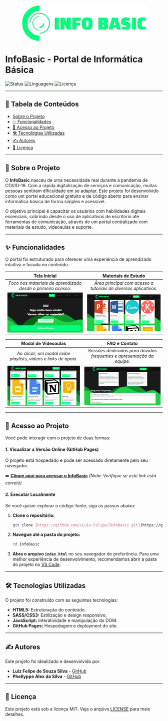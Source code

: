 <div align="center">
  <img src="https://github.com/iLuix-Felipe/InfoBasic/blob/main/img/logo.png" alt="Logo InfoBasic" width="400"/>
</div>

# InfoBasic - Portal de Informática Básica

![Status](https://img.shields.io/badge/status-concluído-green)
![Linguagens](https://img.shields.io/github/languages/top/iLuix-Felipe/InfoBasic?color=blue)
![Licença](https://img.shields.io/badge/licença-MIT-yellow)

---

## 📖 Tabela de Conteúdos
- [Sobre o Projeto](#-sobre-o-projeto)
- [✨ Funcionalidades](#-funcionalidades)
- [🚀 Acesso ao Projeto](#-acesso-ao-projeto)
- [🛠️ Tecnologias Utilizadas](#️-tecnologias-utilizadas)
- [✍️ Autores](#️-autores)
- [📄 Licença](#-licença)

---

## 🎯 Sobre o Projeto

O **InfoBasic** nasceu de uma necessidade real durante a pandemia de COVID-19. Com a rápida digitalização de serviços e comunicação, muitas pessoas sentiram dificuldade em se adaptar. Este projeto foi desenvolvido como um portal educacional gratuito e de código aberto para ensinar informática básica de forma simples e acessível.

O objetivo principal é capacitar os usuários com habilidades digitais essenciais, cobrindo desde o uso de aplicativos de escritório até ferramentas de comunicação, através de um portal centralizado com materiais de estudo, videoaulas e suporte.

---

## ✨ Funcionalidades

O portal foi estruturado para oferecer uma experiência de aprendizado intuitiva e focada no conteúdo.

| Tela Inicial | Materiais de Estudo |
| :---: | :---: |
| _Foco nos materiais de aprendizado desde o primeiro acesso._ | _Área principal com acesso a tutoriais de diversos aplicativos._ |
| ![Tela Inicial](https://github.com/iLuix-Felipe/InfoBasic/blob/main/public/post1.png) | ![Materiais](https://github.com/iLuix-Felipe/InfoBasic/blob/main/public/post2.png) |

| Modal de Videoaulas | FAQ e Contato |
| :---: | :---: |
| _Ao clicar, um modal exibe playlists, vídeos e links de apoio._ | _Sessões dedicadas para dúvidas frequentes e apresentação da equipe._ |
| ![Modal de Vídeos](https://github.com/iLuix-Felipe/InfoBasic/blob/main/public/post5.png) | ![FAQ](https://github.com/iLuix-Felipe/InfoBasic/blob/main/public/post3.png) |

---

## 🚀 Acesso ao Projeto

Você pode interagir com o projeto de duas formas:

#### **1. Visualizar a Versão Online (GitHub Pages)**

O projeto está hospedado e pode ser acessado diretamente pelo seu navegador.

➡️ **[Clique aqui para acessar o InfoBasic](https://iluix-felipe.github.io/InfoBasic/)** *(Nota: Verifique se este link está correto)*

#### **2. Executar Localmente**

Se você quiser explorar o código-fonte, siga os passos abaixo:

1.  **Clone o repositório:**
    ```bash
    git clone [https://github.com/iLuix-Felipe/InfoBasic.git](https://github.com/luiz-pytech/Web-Developer/InfoBasic.git)
    ```
2.  **Navegue até a pasta do projeto:**
    ```bash
    cd InfoBasic
    ```
3.  **Abra o arquivo `index.html`** no seu navegador de preferência. Para uma melhor experiência de desenvolvimento, recomendamos abrir a pasta do projeto no [VS Code](https://code.visualstudio.com/).

---

## 🛠️ Tecnologias Utilizadas

O projeto foi construído com as seguintes tecnologias:

-   **HTML5:** Estruturação do conteúdo.
-   **SASS/CSS3:** Estilização e design responsivo.
-   **JavaScript:** Interatividade e manipulação do DOM.
-   **GitHub Pages:** Hospedagem e deployment do site.

---

## ✍️ Autores

Este projeto foi idealizado e desenvolvido por:

-   **Luiz Felipe de Souza Silva** - [GitHub](https://github.com/luiz-pytech)
-   **Phellyppe Alex da Silva** - [GitHub](https://github.com/phelyppealex)


---

## 📄 Licença

Este projeto está sob a licença MIT. Veja o arquivo [LICENSE](LICENSE) para mais detalhes.